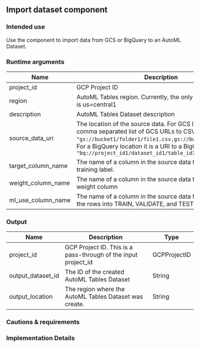
## Import dataset component
### Intended use
Use the component to import data from GCS or BigQuery to an AutoML Dataset.
### Runtime arguments

|Name|Description|Type|Optional|Default|
|----|-----------|----|--------|-------|
|project_id|GCP Project ID|GCPProjectID|No||
|region|AutoML Tables region. Currently, the only supported region is us=central1|String|No|us-central1|
|description|AutoML Tables Dataset description|String|No||
|source_data_uri|The location of the source data. For GCS locations it is a comma separated list of GCS URLs to CSV files. E.g. `"gs://bucket1/folder1/file1.csv,gs://bucket2/file2.csv"`. For a BigQuery location it is a URI to a BigQuery table. E.g. `"bq://project_id1/dataset_id1/table_id1"`|String|No||
|target_column_name|The name of a column in the source data to use as the training label.|String|Yes||
|weight_column_name|The name of a column in the source data to be used as the weight column|String|Yes||
|ml_use_column_name|The name of a column in the source data to be used to split the rows into TRAIN, VALIDATE, and TEST sets.|String|Yes||


### Output

|Name|Description|Type|
|----|-----------|----|
|project_id|GCP Project ID. This is a pass-through of the input project_id|GCPProjectID|
|output_dataset_id|The ID of the created AutoML Tables Dataset|String|
|output_location|The region where the AutoML Tables Dataset was create.|String|


### Cautions & requirements
### Implementation Details
